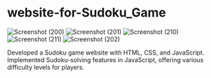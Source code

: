 # website-for-Sudoku_Game
![Screenshot (200)](https://github.com/dineshkr01/website-for-Sudoku-Game/assets/168981625/f4ac509e-bd2e-4994-ac30-9ed5d2658cf2)
![Screenshot (201)](https://github.com/dineshkr01/website-for-Sudoku-Game/assets/168981625/0ca669f3-a99f-4880-86cf-be09550524b3)
![Screenshot (210)](https://github.com/dineshkr01/website-for-Sudoku-Game/assets/168981625/315ad057-e83f-4853-a336-30ed7ecccec6)
![Screenshot (211)](https://github.com/dineshkr01/website-for-Sudoku-Game/assets/168981625/c4f09ee2-1f4e-4845-aee8-28a9d1ea4724)
![Screenshot (202)](https://github.com/dineshkr01/website-for-Sudoku-Game/assets/168981625/411cb8cb-0d10-46dc-b882-646d2ed1c816)

Developed a Sudoku game website with HTML, CSS, and JavaScript.
Implemented Sudoku-solving features in JavaScript, offering various difficulty levels for players.

